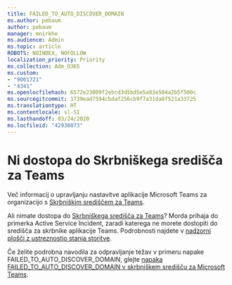 ```yaml
---
title: FAILED_TO_AUTO_DISCOVER_DOMAIN
ms.author: pebaum
author: pebaum
manager: mnirkhe
ms.audience: Admin
ms.topic: article
ROBOTS: NOINDEX, NOFOLLOW
localization_priority: Priority
ms.collection: Adm_O365
ms.custom:
- "9001721"
- "4341"
ms.openlocfilehash: 6572e23009f2ebcd3d5bd5e5a83e504a2b5f500c
ms.sourcegitcommit: 1739ead7594cbdaf256cb9f7a31da8f521a33725
ms.translationtype: HT
ms.contentlocale: sl-SI
ms.lasthandoff: 03/24/2020
ms.locfileid: "42938073"
---
```

# <a name="no-access-to-teams-admin-center"></a>Ni dostopa do Skrbniškega središča za Teams

Več informacij o upravljanju nastavitve aplikacije Microsoft Teams za organizacijo s [Skrbniškim središčem za Teams](https://docs.microsoft.com/microsoftteams/enable-features-office-365).

Ali nimate dostopa do [Skrbniškega središča za Teams](https://docs.microsoft.com/microsoftteams/enable-features-office-365)? Morda prihaja do primerka Active Service Incident, zaradi katerega ne morete dostopiti do središča za skrbnike aplikacije Teams. Podrobnosti najdete v [nadzorni plošči z ustreznostjo stanja storitve](https://status.office365.com/).

Če želite podrobna navodila za odpravljanje težav v primeru napake FAILED_TO_AUTO_DISCOVER_DOMAIN, glejte [napaka FAILED_TO_AUTO_DISCOVER_DOMAIN v skrbniškem središču za Microsoft Teams](https://docs.microsoft.com/microsoftteams/troubleshoot/teams-administration/failed-to-auto-discover-domain-error-teams-admin-center).
